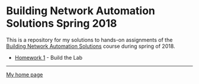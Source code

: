 # Building Network Automation Solutions Spring 2018

This is a repository for my solutions to hands-on assignments of the
[Building Network Automation Solutions](http://automation.ipspace.net/Main_Page)
course during spring of 2018.

* [Homework 1](hw1-the_lab) - Build the Lab

---

[My home page](https://www.unix-ag.uni-kl.de/~auerswal/)
